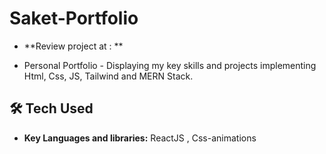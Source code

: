 # Saket-Portfolio

- **Review project at : **

- Personal Portfolio - Displaying my key skills and projects implementing Html, Css, JS, Tailwind and MERN Stack.

## 🛠 Tech Used

- **Key Languages and libraries:** ReactJS , Css-animations
